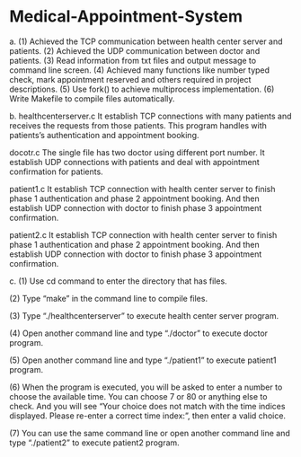 # Medical-Appointment-System
a. (1) Achieved the TCP communication between health center server and patients.
   (2) Achieved the UDP communication between doctor and patients.
   (3) Read information from txt files and output message to command line screen.
   (4) Achieved many functions like number typed check, mark appointment reserved and others required in project descriptions.
   (5) Use fork() to achieve multiprocess implementation.
   (6) Write Makefile to compile files automatically.

b. healthcenterserver.c
   It establish TCP connections with many patients and receives the requests from those patients. This program handles with patients’s authentication and appointment booking.

   docotr.c
   The single file has two doctor using different port number. It establish UDP connections with patients and deal with appointment confirmation for patients.

   patient1.c
   It establish TCP connection with health center server to finish phase 1 authentication and phase 2 appointment booking. And then establish UDP connection with doctor to finish phase 3 appointment confirmation.

   patient2.c
   It establish TCP connection with health center server to finish phase 1 authentication and phase 2 appointment booking. And then establish UDP connection with doctor to finish phase 3 appointment confirmation.

c. (1) Use cd command to enter the directory that has files.

   (2) Type “make” in the command line to compile files.

   (3) Type “./healthcenterserver” to execute health center server program.

   (4) Open another command line and type “./doctor” to execute doctor program.

   (5) Open another command line and type “./patient1” to execute patient1 program.

   (6) When the program is executed, you will be asked to enter a number to choose the available time. You can choose 7 or 80 or anything else to check. And you will see “Your choice does not match with the time indices displayed. Please re-enter a correct time index:”, then enter a valid choice.

   (7) You can use the same command line or open another command line and type “./patient2” to execute patient2 program.
